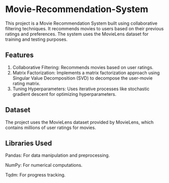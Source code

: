 # Movie-Recommendation-System

This project is a Movie Recommendation System built using collaborative filtering techniques. It recommends movies to users based on their previous ratings and preferences. The system uses the MovieLens dataset for training and testing purposes.

## Features
1. Collaborative Filtering: Recommends movies based on user ratings.
2. Matrix Factorization: Implements a matrix factorization approach using Singular Value Decomposition (SVD) to decompose the user-movie rating matrix.
3. Tuning Hyperparameters: Uses iterative processes like stochastic gradient descent for optimizing hyperparameters.


## Dataset
The project uses the MovieLens dataset provided by MovieLens, which contains millions of user ratings for movies.

## Libraries Used
Pandas: For data manipulation and preprocessing.

NumPy: For numerical computations.

Tqdm: For progress tracking.
